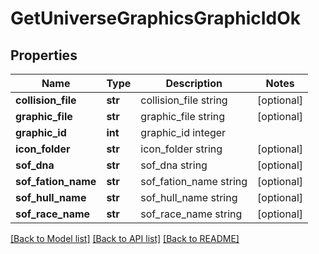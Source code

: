 # GetUniverseGraphicsGraphicIdOk

## Properties
Name | Type | Description | Notes
------------ | ------------- | ------------- | -------------
**collision_file** | **str** | collision_file string | [optional] 
**graphic_file** | **str** | graphic_file string | [optional] 
**graphic_id** | **int** | graphic_id integer | 
**icon_folder** | **str** | icon_folder string | [optional] 
**sof_dna** | **str** | sof_dna string | [optional] 
**sof_fation_name** | **str** | sof_fation_name string | [optional] 
**sof_hull_name** | **str** | sof_hull_name string | [optional] 
**sof_race_name** | **str** | sof_race_name string | [optional] 

[[Back to Model list]](../README.md#documentation-for-models) [[Back to API list]](../README.md#documentation-for-api-endpoints) [[Back to README]](../README.md)



